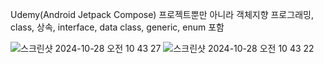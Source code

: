 Udemy(Android Jetpack Compose)
프로젝트뿐만 아니라 객체지향 프로그래밍, class, 상속, interface, data class, generic, enum 포함

![스크린샷 2024-10-28 오전 10 43 27](https://github.com/user-attachments/assets/0168cba7-820c-4e4b-b15a-534efe631839)
![스크린샷 2024-10-28 오전 10 43 22](https://github.com/user-attachments/assets/a5f75872-34f5-47b6-bda0-b5eae1015639)
